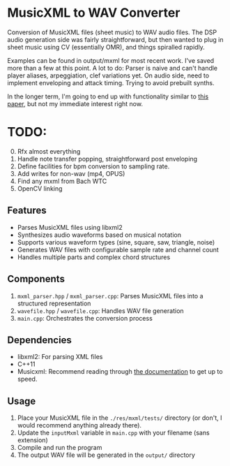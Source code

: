 # MusicXML to WAV Converter

Conversion of MusicXML files (sheet music) to WAV audio files. The DSP audio generation side was fairly straightforward, but then wanted to plug in sheet music using CV (essentially OMR), and things spiralled rapidly.

Examples can be found in output/mxml for most recent work. I've saved more than a few at this point.
A lot to do: Parser is naive and can't handle player aliases, arpeggiation, clef variations yet. On audio side, need to implement enveloping and attack timing. Trying to avoid prebuilt synths.

In the longer term, I'm going to end up with functionality similar to [this paper](https://firebasestorage.googleapis.com/v0/b/afika-nyati-website.appspot.com/o/design%2Fcadencv%2Fcadencv_afika_nyati.pdf?alt=media&token=a5aa2413-32c0-4bc7-8222-06342b822096), but not my immediate interest right now.


# TODO:
0) Rfx almost everything
1) Handle note transfer popping, straightforward post enveloping
7) Define facilities for bpm conversion to sampling rate.
8) Add writes for non-wav (mp4, OPUS)
9) Find any mxml from Bach WTC
10) OpenCV linking

## Features

- Parses MusicXML files using libxml2
- Synthesizes audio waveforms based on musical notation
- Supports various waveform types (sine, square, saw, triangle, noise)
- Generates WAV files with configurable sample rate and channel count
- Handles multiple parts and complex chord structures

## Components

1. `mxml_parser.hpp` / `mxml_parser.cpp`: Parses MusicXML files into a structured representation
2. `wavefile.hpp` / `wavefile.cpp`: Handles WAV file generation
3. `main.cpp`: Orchestrates the conversion process

## Dependencies

- libxml2: For parsing XML files
- C++11 
- Musicxml: Recommend reading through [the documentation](https://www.musicxml.com/for-developers/) to get up to speed.

## Usage

1. Place your MusicXML file in the `./res/mxml/tests/` directory (or don't, I would recommend anything already there).
2. Update the `inputMxml` variable in `main.cpp` with your filename (sans extension)
3. Compile and run the program
4. The output WAV file will be generated in the `output/` directory
